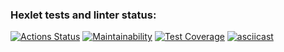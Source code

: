 ### Hexlet tests and linter status:
[![Actions Status](https://github.com/hexletdmitrii/python-project-50/actions/workflows/hexlet-check.yml/badge.svg)](https://github.com/hexletdmitrii/python-project-50/actions)
[![Maintainability](https://api.codeclimate.com/v1/badges/478127f75b52d5daecbf/maintainability)](https://codeclimate.com/github/hexletdmitrii/python-project-50/maintainability)
[![Test Coverage](https://api.codeclimate.com/v1/badges/478127f75b52d5daecbf/test_coverage)](https://codeclimate.com/github/hexletdmitrii/python-project-50/test_coverage)
[![asciicast](https://asciinema.org/a/desh6KT168cixQdl37Hrfxi8U.svg)](https://asciinema.org/a/desh6KT168cixQdl37Hrfxi8U)
